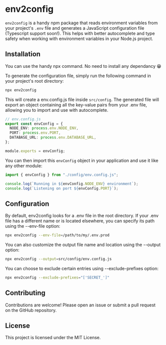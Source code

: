 # env2config

`env2config` is a handy npm package that reads environment variables from your project's `.env` file and generates a JavaScript configuration file (Typescript support soon!). This helps with better autocomplete and type safety when working with environment variables in your Node.js project.

## Installation

You can use the handy npx command. No need to install any dependancy 😁

To generate the configuration file, simply run the following command in your project's root directory:

```bash
npx env2config
```

This will create a env.config.js file inside `src/config`. The generated file will export an object containing all the key-value pairs from your .env file, allowing you to import and use with autocomplete.

```typescript
// env.config.js
export const envConfig = {
  NODE_ENV: process.env.NODE_ENV,
  PORT: process.env.PORT,
  DATABASE_URL: process.env.DATABASE_URL,
};

module.exports = envConfig;
```

You can then import this `envConfig` object in your application and use it like any other module:

```typescript
import { envConfig } from "./config/env.config.js";

console.log(`Running in ${envConfig.NODE_ENV} environment`);
console.log(`Listening on port ${envConfig.PORT}`);
```

## Configuration

By default, env2config looks for a .env file in the root directory. If your .env file has a different name or is located elsewhere, you can specify its path using the --env-file option:

```bash
npx env2config --env-file=/path/to/my/.env.prod
```

You can also customize the output file name and location using the --output option:

```bash
npx env2config --output=src/config/env.config.js
```

You can choose to exclude certain entries using --exclude-prefixes option:

```bash
npx env2config --exclude-prefixes="['SECRET_']"
```

## Contributing

Contributions are welcome! Please open an issue or submit a pull request on the GitHub repository.

## License

This project is licensed under the MIT License.

